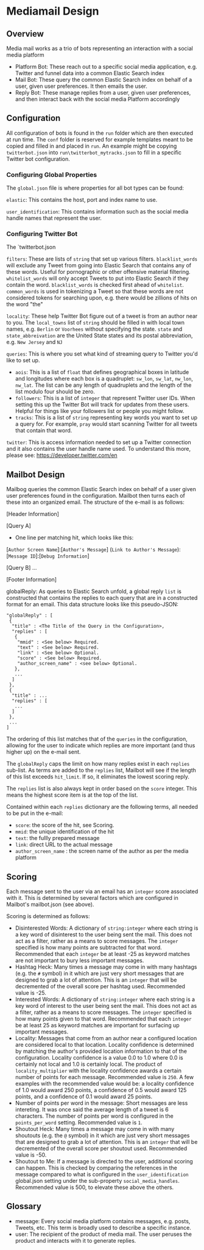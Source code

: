 # Mediamail Design

## Overview
Media mail works as a trio of bots representing an interaction with a social media platform
* Platform Bot: These reach out to a specific social media application, e.g. Twitter and funnel data into a common Elastic Search index
* Mail Bot: These query the common Elastic Search index on behalf of a user, given user preferences. It then emails the user.
* Reply Bot: These manage replies from a user, given user preferences, and then interact back with the social media Platform accordingly

## Configuration
All configuration of bots is found in the `run` folder which are then executed at run time. The `conf` folder is reserved for example templates meant to be copied and filled in and placed in `run`. An example might be copying `twitterbot.json` into `run\twitterbot_mytracks.json` to fill in a specific Twitter bot configuration.

### Configuring Global Properties
The `global.json` file is where properties for all bot types can be found:

`elastic`: This contains the host, port and index name to use.

`user_identification`: This contains information such as the social media handle names that represent the user.

### Configuring Twitter Bot
The `twitterbot.json

`filters`: These are lists of `string` that set up various filters. `blacklist_words` will exclude any Tweet from going into Elastic Search that contains any of these words. Useful for pornographic or other offensive material filtering. `whitelist_words` will only accept Tweets to put into Elastic Search if they contain the word. `blacklist_words` is checked first ahead of `whitelist`. `common_words` is used in tokenizing a Tweet so that these words are not considered tokens for searching upon, e.g. there would be zillions of hits on the word "the"

`locality`: These help Twitter Bot figure out of a tweet is from an author near to you. The `local_towns` list of `string` should be filled in with local town names, e.g. `Berlin` or `Voorhees` without specifying the state. `state` and `state_abbreivation` are the United State states and its postal abbreviation, e.g. `New Jersey` and `NJ`

`queries`: This is where you set what kind of streaming query to Twitter you'd like to set up. 
* `aois`: This is a list of `float` that defines geographical boxes in latitude and longitudes where each box is a quadruplet: `sw_lon`, `sw_lat`, `nw_lon`, `nw_lat`. The list can be any length of quadruplets and the length of the list modulo four should be zero.
* `followers`: This is a list of `integer` that represent Twitter user IDs. When setting this up the Twitter Bot will track for updates from these users. Helpful for things like your followers list or people you might follow.
* `tracks`: This is a list of `string` representing key words you want to set up a query for. For example, `pray` would start scanning Twitter for all tweets that contain that word.

`twitter`: This is access information needed to set up a Twitter connection and it also contains the user handle name used. To understand this more, please see: https://developer.twitter.com/en

## Mailbot Design
Mailbog queries the common Elastic Search index on behalf of a user given user preferences found in the configuration. Mailbot then turns each of these into an organized email. The structure of the e-mail is as follows:

[Header Information]

[Query A]
* One line per matching hit, which looks like this:

[`Author Screen Name`]:[`Author's Message`] (`Link to Author's Message`):[`Message ID`]:[`Debug Information`]

[Query B]
...

[Footer Information]

globalReply: As queries to Elastic Search unfold, a global reply `list` is constructed that contains the replies to each query that are in a constructed format for an email. This data structure looks like this pseudo-JSON:

```
"globalReply" : [
 {
  "title" : <The Title of the Query in the Configuration>,
  "replies" : [
   {
    "mmid" : <See below> Required.
    "text" : <See below> Required.
    "link" : <See below> Optional.
    "score" : <See below> Required.
    "author_screen_name" : <see below> Optional.
   },
   ...
  ]
 },
 {
  "title" : ...
  "replies" : [
   ...
  ]
 },
 ...
]
```

The ordering of this list matches that of the `queries` in the configuration, allowing for the user to indicate which replies are more important (and thus higher up) on the e-mail sent.

The `globalReply` caps the limit on how many replies exist in each `replies` sub-list. As terms are added to the `replies` list, Mailbot will see if the length of this list exceeds `hit_limit`. If so, it eliminates the lowest scoring reply.

The `replies` list is also always kept in order based on the `score` integer. This means the highest score item is at the top of the list.

Contained within each `replies` dictionary are the following terms, all needed to be put in the e-mail:

* `score`: the score of the hit, see Scoring.
* `mmid`: the unique identification of the hit 
* `text`: the fullly prepared message
* `link`: direct URL to the actual message
* `author_screen_name` : the screen name of the author as per the media platform

## Scoring
Each message sent to the user via an email has an `integer` score associated with it. This is determined by several factors which are configured in Mailbot's mailbot.json (see above). 

Scoring is determined as follows:
* Disinterested Words: A dictionary of `string:integer` where each string is a key word of disinterest to the user being sent the mail. This does not act as a filter, rather as a means to score messages. The `integer` specified is how many points are subtracted for that word. Recommended that each `integer` be at least -25 as keyword matches are not important to bury less important messages.
* Hashtag Heck: Many times a message may come in with many hashtags (e.g. the `#` symbol) in it which are just very short messages that are designed to grab a lot of attention. This is an `integer` that will be decremented of the overall score per hashtag used. Recommended value is -25.
* Interested Words: A dictionary of `string:integer` where each string is a key word of interest to the user being sent the mail. This does not act as a filter, rather as a means to score messages. The `integer` specified is how many points given to that word. Recommended that each `integer` be at least 25 as keyword matches are important for surfacing up important messages.
* Locality: Messages that come from an author near a configured location are considered local to that location. Locality confidence is determined by matching the author's provided location information to that of the configuration. Locality confidence is a value 0.0 to 1.0 where 0.0 is certainly not local and 1.0 is certainly local. The product of `locality_multiplier` with the locality confidence awards a certain number of points for each message. Recommended value is `250`. A few examples with the recommended value would be: a locality confidence of 1.0 would award 250 points, a confidence of 0.5 would award 125 points, and a confidence of 0.1 would award 25 points.
* Number of points per word in the message: Short messages are less intereting. It was once said the average length of a tweet is 6 characters. The number of points per word is configured in the `points_per_word` setting. Recommended value is `1`.
* Shoutout Heck:  Many times a message may come in with many shoutouts (e.g. the `@` symbol) in it which are just very short messages that are designed to grab a lot of attention. This is an `integer` that will be decremented of the overall score per shoutout used. Recommended value is -50.
* Shoutout to Me: If a message is directed to the user, additional scoring can happen. This is checked by comparing the references in the message compared to what is configured in the `user_identification` global.json setting under the sub-property `social_media_handles`. Recommended value is 500, to elevate these above the others.

## Glossary
* message: Every social media platform contains messages, e.g. posts, Tweets, etc. This term is broadly used to describe a specific instance.
* user: The recipient of the product of media mail. The user peruses the product and interacts with it to generate replies. 


